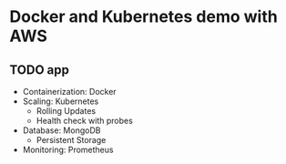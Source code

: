 # Docker and Kubernetes demo with AWS

## TODO app

- Containerization: Docker
- Scaling: Kubernetes
  - Rolling Updates
  - Health check with probes
- Database: MongoDB
  - Persistent Storage
 - Monitoring: Prometheus
